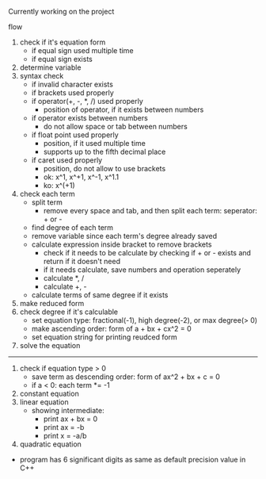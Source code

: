 Currently working on the project

flow

1. check if it's equation form
	- if equal sign used multiple time
	- if equal sign exists
2. determine variable
3. syntax check
	- if invalid character exists
	- if brackets used properly
	- if operator(+, -, *, /) used properly
		* position of operator, if it exists between numbers
	- if operator exists between numbers
		* do not allow space or tab between numbers
	- if float point used properly
		* position, if it used multiple time
		* supports up to the fifth decimal place
	- if caret used properly
		* position, do not allow to use brackets
		* ok: x^1, x^+1, x^-1, x^1.1
		* ko: x^(+1)
4. check each term
	- split term
		* remove every space and tab, and then split each term: seperator: + or -
	- find degree of each term
	- remove variable since each term's degree already saved
	- calculate expression inside bracket to remove brackets
		* check if it needs to be calculate by checking if + or - exists
			and return if it doesn't need
		* if it needs calculate, save numbers and operation seperately
		* calculate *, /
		* calculate +, -
	- calculate terms of same degree if it exists
5. make reduced form
6. check degree if it's calculable
	- set equation type: fractional(-1), high degree(-2), or max degree(> 0)
	- make ascending order: form of a + bx + cx^2 = 0
	- set equation string for printing reudced form
7. solve the equation

----------------------------------------------------------------------------------------

1. check if equation type > 0
	- save term as descending order: form of ax^2 + bx + c = 0
	- if a < 0: each term *= -1
2. constant equation
3. linear equation
	- showing intermediate:
		* print ax + bx = 0
		* print ax = -b
		* print x = -a/b
4. quadratic equation


* program has 6 significant digits as same as default precision value in C++
